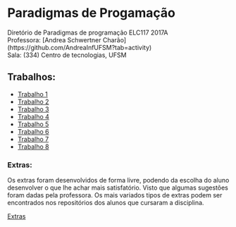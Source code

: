# Paradigmas de Progamação
<p>
Diretório de Paradigmas de programação ELC117 2017A <br>
Professora: [Andrea Schwertner Charão](https://github.com/AndreaInfUFSM?tab=activity) <br>
Sala: (334) Centro de tecnologias, UFSM
</p>

## Trabalhos:
- [Trabalho 1](https://github.com/Shurtugall/Paradigmas/tree/master/T1) <br>
- [Trabalho 2](https://github.com/Shurtugall/Paradigmas/tree/master/t2) <br>
- [Trabalho 3](https://github.com/Shurtugall/Paradigmas/tree/master/t3) <br>
- [Trabalho 4](https://github.com/Shurtugall/Paradigmas/tree/master/t4) <br>
- [Trabalho 5](https://github.com/Shurtugall/Paradigmas/tree/master/t5) <br>
- [Trabalho 6](https://github.com/Shurtugall/Paradigmas/tree/master/t6) <br>
- [Trabalho 7](https://github.com/Shurtugall/Paradigmas/tree/master/t7) <br>
- [Trabalho 8](https://github.com/Shurtugall/Paradigmas/tree/master/t8) <br>


### Extras:

Os extras foram desenvolvidos de forma livre, podendo da escolha do aluno desenvolver o que lhe achar mais satisfatório. Visto
que algumas sugestões foram dadas pela professora. Os mais variados tipos de extras podem ser encontrados nos repositórios
dos alunos que cursaram a disciplina.

[Extras](https://github.com/Shurtugall/Paradigmas/tree/master/extras) <br>


